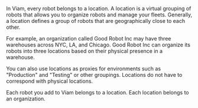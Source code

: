 In Viam, every robot belongs to a location.
A location is a virtual grouping of robots that allows you to organize robots and manage your fleets.
Generally, a location defines a group of robots that are geographically close to each other.

For example, an organization called Good Robot Inc may have three warehouses across NYC, LA, and Chicago.
Good Robot Inc can organize its robots into three locations based on their physical presence in a warehouse.

You can also use locations as proxies for environments such as "Production" and "Testing" or other groupings.
Locations do not have to correspond with physical locations.

Each robot you add to Viam belongs to a location.
Each location belongs to an organization.